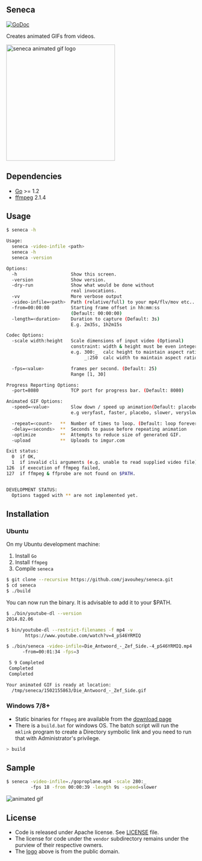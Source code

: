## Seneca 

[![GoDoc](https://godoc.org/github.com/javouhey/seneca?status.png)](https://godoc.org/github.com/javouhey/seneca)

Creates animated GIFs from videos.

<img src="logo.png" width="289" height="309" alt="seneca animated gif logo"/>

## Dependencies

* [Go](http://golang.org/) >= 1.2
* [ffmpeg](http://www.ffmpeg.org/) 2.1.4

## Usage

```bash
$ seneca -h

Usage:
  seneca -video-infile <path>
  seneca -h
  seneca -version

Options:
  -h                    Show this screen.
  -version              Show version.
  -dry-run              Show what would be done without
                        real invocations.
  -vv                   More verbose output
  -video-infile=<path>  Path (relative/full) to your mp4/flv/mov etc..
  -from=00:00:00        Starting frame offset in hh:mm:ss
                        (Default: 00:00:00)
  -length=<duration>    Duration to capture (Default: 3s) 
                        E.g. 2m35s, 1h2m15s

Codec Options:
  -scale width:height   Scale dimensions of input video (Optional)
                        constraint: width & height must be even integers
                        e.g. 300:_  calc height to maintain aspect ratio
                             _:250  calc width to maintain aspect ratio.

  -fps=<value>          frames per second. (Default: 25)
                        Range [1, 30]

Progress Reporting Options:
  -port=8080            TCP port for progress bar. (Default: 8080)

Animated GIF Options:
  -speed=<value>        Slow down / speed up animation(Default: placebo)
                        e.g veryfast, faster, placebo, slower, veryslow

  -repeat=<count>   **  Number of times to loop. (Default: loop forever)
  -delay=<seconds>  **  Seconds to pause before repeating animation
  -optimize         **  Attempts to reduce size of generated GIF.
  -upload           **  Uploads to imgur.com

Exit status:
  0  if OK,
  1  if invalid cli arguments (e.g. unable to read supplied video file),
126  if execution of ffmpeg failed,
127  if ffmpeg & ffprobe are not found on $PATH.


DEVELOPMENT STATUS:
  Options tagged with ** are not implemented yet.
```

## Installation

### Ubuntu

On my Ubuntu development machine:

1. Install `Go`
2. Install `ffmpeg` 
3. Compile `seneca`

```bash
$ git clone --recursive https://github.com/javouhey/seneca.git
$ cd seneca
$ ./build
```

You can now run the binary. It is advisable to add it to your $PATH.

```bash
$ ./bin/youtube-dl --version
2014.02.06

$ bin/youtube-dl --restrict-filenames -f mp4 -v 
       https://www.youtube.com/watch?v=4_pS46YRMIQ

$ ./bin/seneca -video-infile=Die_Antwoord_-_Zef_Side.-4_pS46YRMIQ.mp4 
      -from=00:01:34 -fps=3

 5 9 Completed
 Completed
 Completed

Your animated GIF is ready at location:
  /tmp/seneca/1502155863/Die_Antwoord_-_Zef_Side.gif
```

### Windows 7/8+

* Static binaries for `ffmpeg` are available from the [download page](http://www.ffmpeg.org/download.html)
* There is a `build.bat` for windows OS. The batch script will run the `mklink` program to create a Directory symbolic link and you need to run that with Administrator's privilege.

```bash
> build
```

## Sample

```bash
$ seneca -video-infile=./goproplane.mp4 -scale 280:_
         -fps 18 -from 00:00:39 -length 9s -speed=slower
```
![animated gif](http://i.imgur.com/4VdXgx3.gif)

## License

* Code is released under Apache license. See [LICENSE][license] file.
* The license for code under the `vendor` subdirectory remains under the purview of their respective owners.
* The [logo](http://commons.wikimedia.org/wiki/File:Nuremberg_chronicles_f_105r_1.png) above is from the public domain.


[license]: https://github.com/javouhey/seneca/blob/master/LICENSE
